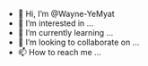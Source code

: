 - 👋 Hi, I’m @Wayne-YeMyat
- 👀 I’m interested in ...
- 🌱 I’m currently learning ...
- 💞️ I’m looking to collaborate on ...
- 📫 How to reach me ...

<!---
Wayne-YeMyat/Wayne-YeMyat is a ✨ special ✨ repository because its `README.md` (this file) appears on your GitHub profile.
You can click the Preview link to take a look at your changes.
--->
